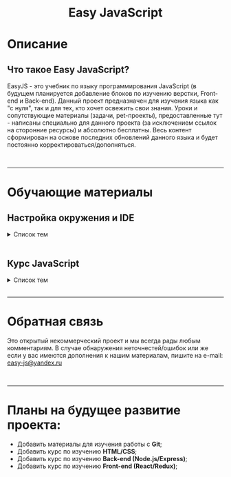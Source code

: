 <h1 align="center">Easy JavaScript</h1>

# **Описание**

## Что такое Easy JavaScript?

EasyJS - это учебник по языку программирования JavaScript (в будущем планируется добавление блоков по изучению верстки, Front-end и Back-end). Данный проект предназначен для изучения языка как "с нуля", так и для тех, кто хочет освежить свои знания. Уроки и сопутствующие материалы (задачи, pet-проекты), предоставленные тут - написаны специально для данного проекта (за исключением ссылок на сторонние ресурсы) и абсолютно бесплатны. Весь контент сформирован на основе последних обновлений данного языка и будет постоянно корректироваться/дополняться.

<br>

---

# Обучающие материалы

## Настройка окружения и IDE

<details>
<summary>Список тем</summary>

### 1. [Что такое окружение](https://github.com/EasyJS-dev/Environments/blob/main/Environment.md)

### 2. [Настройка Visual Studio Code](https://github.com/EasyJS-dev/Environments/blob/main/VSCode.md)

</details>

<br>

## Курс JavaScript

<details>
<summary>Список тем</summary>

### 1. [Введение]()

</details>

<br>

---

# Обратная связь

Это открытый некоммерческий проект и мы всегда рады любым комментариям.
В случае обнаружения неточнестей/ошибок или же если у вас имеются дополнения к нашим материалам, пишите на e-mail: easy-js@yandex.ru

<br>

---

# Планы на будущее развитие проекта:

- Добавить материалы для изучения работы с **Git**;
- Добавить курс по изучению **HTML/CSS**;
- Добавить курс по изучению **Back-end (Node.js/Express)**;
- Добавить курс по изучению **Front-end (React/Redux)**;
